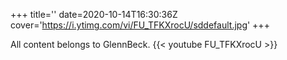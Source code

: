 +++
title=''
date=2020-10-14T16:30:36Z
cover='https://i.ytimg.com/vi/FU_TFKXrocU/sddefault.jpg'
+++

All content belongs to GlennBeck.
{{< youtube FU_TFKXrocU >}}

